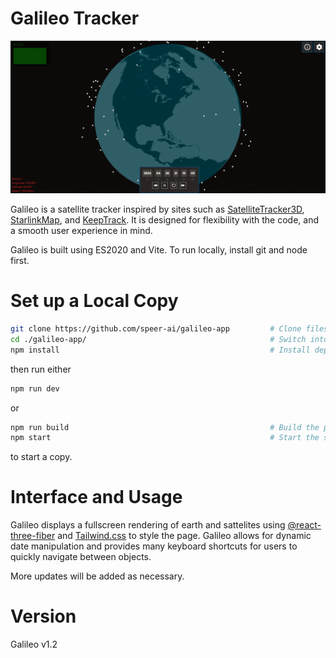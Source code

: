 # Galileo Tracker

![demoPicture](demoPic.png)

Galileo is a satellite tracker inspired by sites such as [SatelliteTracker3D](https://satellitetracker3d.com/), [StarlinkMap](https://satellitemap.space/), and [KeepTrack](https://github.com/thkruz/keeptrack.space). It is designed for flexibility with the code, and a smooth user experience in mind.

Galileo is built using ES2020 and Vite. To run locally, install git and node first.

# Set up a Local Copy

```bash
git clone https://github.com/speer-ai/galileo-app         # Clone files to local
cd ./galileo-app/                                         # Switch into the directory.
npm install                                               # Install dependencies.
```

then run either

```bash
npm run dev
```

or 

```bash
npm run build                                             # Build the project.
npm start                                                 # Start the server.
```

to start a copy.

# Interface and Usage

Galileo displays a fullscreen rendering of earth and sattelites using [@react-three-fiber](https://github.com/pmndrs/react-three-fiber) and [Tailwind.css](https://tailwindcss.com/) to style the page. Galileo allows for dynamic date manipulation and provides many keyboard shortcuts for users to quickly navigate between objects.

More updates will be added as necessary.

# Version

Galileo v1.2
